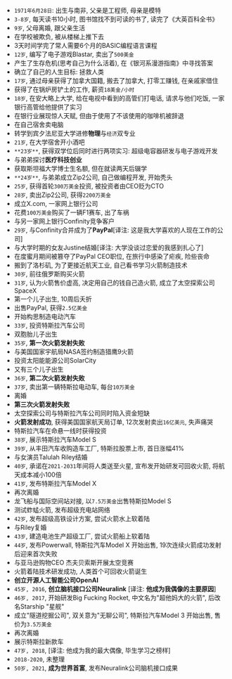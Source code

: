 - `1971年6月28日`: 出生与南非, 父亲是工程师, 母亲是模特
- `3-8岁`, 每天读书10小时, 图书馆找不到可读的书了, 读完了《大英百科全书》
- `9岁`, 父母离婚, 跟父亲生活
- 在学校被欺负, 被从楼梯上推下去
- 3天时间学完了常人需要6个月的BASIC编程语言课程
- `12岁`, 编写了电子游戏Blastar, 卖出了`500美金`
- 产生了生存危机(思考自己为什么活着), 在《银河系漫游指南》中寻找答案
- 确立了自己的人生目标: 拯救人类
- `17岁`, 通过母亲获得了加拿大国籍, 搬去了加拿大, 打零工赚钱, 在亲戚家借住
- 获得了在锅炉房铲土的工作, 薪资`18美金/小时`
- `18岁`, 在安大略上大学, 给在电视中看到的高管们打电话, 请求与他们吃饭, 一家银行高管给他提供了实习
- 在银行业展现惊人天赋, 但由于使用了不该使用的咖啡机被辞退
- 在自己宿舍卖电脑
- 转学到宾夕法尼亚大学进修**物理**与`经济`双专业
- `21岁`, 在大学宿舍开小酒吧
- `**23岁**`, 获得双学位后同时进行两项实习: 超级电容器研发与电子游戏开发
- 与弟弟探讨**医疗科技创业**
- 获取斯坦福大学博士生名额, 但在就读两天后辍学
- `**24岁**`, 与弟弟成立Zip2公司, 自己做编程开发, 开始秃头
- `25岁`, 获得首轮`300万美金`投资, 被投资者由CEO贬为CTO
- `28岁`, 卖出Zip2公司, 获得`2200万美金` 
- 成立X.com, 一家网上银行公司
- 花费`100万美金`购买了一辆F1赛车, 出了车祸
- 与另一家网上银行Confinity竞争客户
- `29岁`, 与Confinity合并成为了**PayPal**[译注: 这是我大学喜欢的人现在工作的公司]
- 与大学时期的女友Justine结婚[译注: 大学没谈过恋爱的我感到扎心了]
- 在度蜜月期间被篡夺了PayPal CEO职位, 在旅行中感染了疟疾, 险些丧命
- 搬到了洛杉矶, 为了更接近航天工业, 自己看书学习火箭制造技术 
- `30岁`, 前往俄罗斯购买火箭
- `31岁`, 认为火箭售价虚高, 决定用自己的钱自己造火箭, 成立了太空探索公司SpaceX 
- 第一个儿子出生, 10周后夭折
- 出售PayPal, 获得`2.5亿美金`
- 开始构思制造电动汽车
- `33岁`, 投资特斯拉汽车公司
- 双胞胎儿子出生
- `35岁`, **第一次火箭发射失败**
- 与美国国家宇航局NASA签约制造猎鹰9火箭
- 投资太阳能能源公司SolarCity
- 又有三个儿子出生
- `36岁`, **第二次火箭发射失败**
- `37岁`, 卖出第一辆特斯拉电动车, 每台`10万美金`
- 离婚
- **第三次火箭发射失败**
- 太空探索公司与特斯拉汽车公司同时陷入资金短缺
- **火箭发射成功**, 获得美国国家航天局订单, 12次发射卖出`16亿美元`, 失声痛哭
- 特斯拉汽车在命悬一线时获得投资
- `38岁`, 展示特斯拉汽车Model S
- `39岁`, 从丰田汽车收购造车工厂, 特斯拉股票上市, 首日涨幅41%
- 与女演员Talulah Riley结婚
- `40岁`, 承诺在`2021-2031`年间将人类送至火星, 宣布发开始研发可回收火箭, 将航天成本减小100倍
- `41岁`, 发布特斯拉汽车Model X
- 再次离婚
- 龙飞船与国际空间站对接, 以`7.5万美金`出售特斯拉Model S
- 测试蚱蜢火箭, 发布超级充电站网络
- `42岁`, 发布超级高铁设计方案, 尝试火箭水上软着陆
- 与Riley复婚
- `43岁`, 建造电池生产超级工厂, 尝试火箭船上软着陆
- `44岁`, 发布Powerwall, 特斯拉汽车Model X 开始出售, 19次连续火箭成功发射后迎来首次失败
- 与亚马逊购物CEO 杰夫贝索斯开展太空竞赛
- 火箭着陆技术研发成功, 人类首个可回收火箭诞生
- **创立开源人工智能公司OpenAI**
- `45岁, 2016`, **创立脑机接口公司Neuralink** [译注: **他成为我偶像的主要原因**]
- `46岁, 2017`, 开始研发Big Fucking Rocket, 中文名为"超他妈大的火箭", 后改名Starship "星舰"
- 成立"隧道挖掘公司", 双关意为"无聊公司", 特斯拉汽车Model 3 开始出售, 售价为`3.5万美金`
- 再次离婚
- 展示特斯拉新款车
- `47岁, 2018`, [译注: 他成为我的最大偶像, 毕生学习之榜样]
- `2018-2020`, 未整理
- `50岁, 2021`, **成为世界首富**, 发布Neuralink公司脑机接口成果